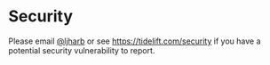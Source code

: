 # Security

Please email [@ljharb](https://github.com/ljharb) or see
https://tidelift.com/security if you have a potential security vulnerability to
report.
